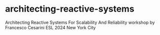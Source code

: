 # architecting-reactive-systems
Architecting Reactive Systems For Scalability And Reliability workshop by Francesco Cesarini ESL 2024 New York City
